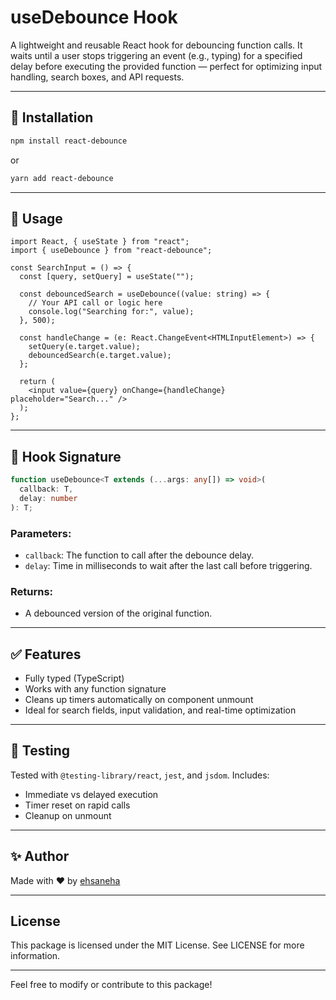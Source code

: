 # useDebounce Hook

A lightweight and reusable React hook for debouncing function calls. It waits until a user stops triggering an event (e.g., typing) for a specified delay before executing the provided function — perfect for optimizing input handling, search boxes, and API requests.

---

## 🚀 Installation

```bash
npm install react-debounce
```

or

```bash
yarn add react-debounce
```

---

## 🔧 Usage

```tsx
import React, { useState } from "react";
import { useDebounce } from "react-debounce";

const SearchInput = () => {
  const [query, setQuery] = useState("");

  const debouncedSearch = useDebounce((value: string) => {
    // Your API call or logic here
    console.log("Searching for:", value);
  }, 500);

  const handleChange = (e: React.ChangeEvent<HTMLInputElement>) => {
    setQuery(e.target.value);
    debouncedSearch(e.target.value);
  };

  return (
    <input value={query} onChange={handleChange} placeholder="Search..." />
  );
};
```

---

## 🧠 Hook Signature

```ts
function useDebounce<T extends (...args: any[]) => void>(
  callback: T,
  delay: number
): T;
```

### Parameters:

- `callback`: The function to call after the debounce delay.
- `delay`: Time in milliseconds to wait after the last call before triggering.

### Returns:

- A debounced version of the original function.

---

## ✅ Features

- Fully typed (TypeScript)
- Works with any function signature
- Cleans up timers automatically on component unmount
- Ideal for search fields, input validation, and real-time optimization

---

## 🧪 Testing

Tested with `@testing-library/react`, `jest`, and `jsdom`. Includes:

- Immediate vs delayed execution
- Timer reset on rapid calls
- Cleanup on unmount

---

## ✨ Author

Made with ❤️ by [ehsaneha](https://github.com/ehsaneha)

---

## License

This package is licensed under the MIT License. See LICENSE for more information.

---

Feel free to modify or contribute to this package!
